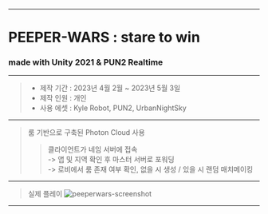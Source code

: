 * * *
# PEEPER-WARS : stare to win
### made with Unity 2021 & PUN2 Realtime
* * *
> - 제작 기간 : 2023년 4월 2월 ~ 2023년 5월 3일
> - 제작 인원 : 개인
> - 사용 에셋 : Kyle Robot, PUN2, UrbanNightSky
* * *
> 룸 기반으로 구축된 Photon Cloud 사용
> > 클라이언트가 네임 서버에 접속<br>
> > -> 앱 및 지역 확인 후 마스터 서버로 포워딩<br>
> > -> 로비에서 룸 존재 여부 확인, 없을 시 생성 / 있을 시 랜덤 매치메이킹
* * *
> 실제 플레이
![peeperwars-screenshot](https://user-images.githubusercontent.com/65993764/235833423-6fe1eaa8-c09d-4abb-8740-eef4726a3f5a.png)
* * *
